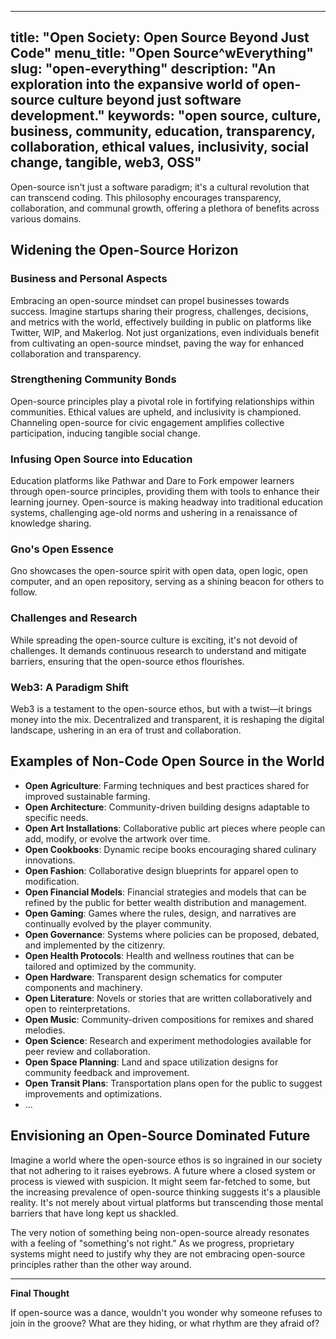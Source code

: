 
---
title: "Open Society: Open Source Beyond Just Code"
menu_title: "Open Source^wEverything"
slug: "open-everything"
description: "An exploration into the expansive world of open-source culture beyond just software development."
keywords: "open source, culture, business, community, education, transparency, collaboration, ethical values, inclusivity, social change, tangible, web3, OSS"
---

Open-source isn't just a software paradigm; it's a cultural revolution that can transcend coding. This philosophy encourages transparency, collaboration, and communal growth, offering a plethora of benefits across various domains.

## Widening the Open-Source Horizon

### Business and Personal Aspects
Embracing an open-source mindset can propel businesses towards success. Imagine startups sharing their progress, challenges, decisions, and metrics with the world, effectively building in public on platforms like Twitter, WIP, and Makerlog. Not just organizations, even individuals benefit from cultivating an open-source mindset, paving the way for enhanced collaboration and transparency.

### Strengthening Community Bonds
Open-source principles play a pivotal role in fortifying relationships within communities. Ethical values are upheld, and inclusivity is championed. Channeling open-source for civic engagement amplifies collective participation, inducing tangible social change.

### Infusing Open Source into Education
Education platforms like Pathwar and Dare to Fork empower learners through open-source principles, providing them with tools to enhance their learning journey. Open-source is making headway into traditional education systems, challenging age-old norms and ushering in a renaissance of knowledge sharing.

### Gno's Open Essence
Gno showcases the open-source spirit with open data, open logic, open computer, and an open repository, serving as a shining beacon for others to follow.

### Challenges and Research
While spreading the open-source culture is exciting, it's not devoid of challenges. It demands continuous research to understand and mitigate barriers, ensuring that the open-source ethos flourishes.

### Web3: A Paradigm Shift
Web3 is a testament to the open-source ethos, but with a twist—it brings money into the mix. Decentralized and transparent, it is reshaping the digital landscape, ushering in an era of trust and collaboration.

## Examples of Non-Code Open Source in the World

- **Open Agriculture**: Farming techniques and best practices shared for improved sustainable farming.
- **Open Architecture**: Community-driven building designs adaptable to specific needs.
- **Open Art Installations**: Collaborative public art pieces where people can add, modify, or evolve the artwork over time.
- **Open Cookbooks**: Dynamic recipe books encouraging shared culinary innovations.
- **Open Fashion**: Collaborative design blueprints for apparel open to modification.
- **Open Financial Models**: Financial strategies and models that can be refined by the public for better wealth distribution and management.
- **Open Gaming**: Games where the rules, design, and narratives are continually evolved by the player community.
- **Open Governance**: Systems where policies can be proposed, debated, and implemented by the citizenry.
- **Open Health Protocols**: Health and wellness routines that can be tailored and optimized by the community.
- **Open Hardware**: Transparent design schematics for computer components and machinery.
- **Open Literature**: Novels or stories that are written collaboratively and open to reinterpretations.
- **Open Music**: Community-driven compositions for remixes and shared melodies.
- **Open Science**: Research and experiment methodologies available for peer review and collaboration.
- **Open Space Planning**: Land and space utilization designs for community feedback and improvement.
- **Open Transit Plans**: Transportation plans open for the public to suggest improvements and optimizations.
- ...

## Envisioning an Open-Source Dominated Future

Imagine a world where the open-source ethos is so ingrained in our society that not adhering to it raises eyebrows. A future where a closed system or process is viewed with suspicion. It might seem far-fetched to some, but the increasing prevalence of open-source thinking suggests it's a plausible reality. It's not merely about virtual platforms but transcending those mental barriers that have long kept us shackled.

The very notion of something being non-open-source already resonates with a feeling of "something's not right." As we progress, proprietary systems might need to justify why they are not embracing open-source principles rather than the other way around.

---

**Final Thought**

If open-source was a dance, wouldn't you wonder why someone refuses to join in the groove? What are they hiding, or what rhythm are they afraid of?
